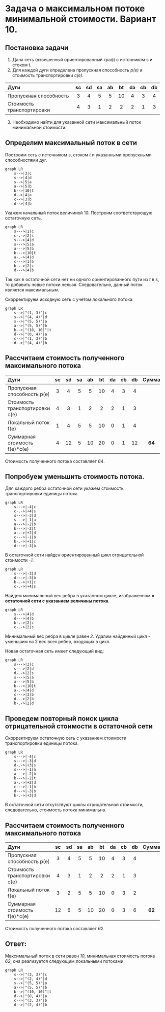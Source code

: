 # Задача о максимальном потоке минимальной стоимости. Вариант 10.

## Постановка задачи
1. Дана сеть (взвешенный ориентированный граф) с источником s и стоком t.
2. Для каждой дуги определена пропускная способность *р(е)* и стоимость транспортировки *с(е)*.

| Дуги                      | sc | sd | sa | ab | bt | da | cb | db |
|:--------------------------|:--:|:--:|:--:|:--:|:--:|:--:|:--:|:--:|
| Пропускная способность    | 3  | 4  | 5  | 5  | 10 | 4  | 3  | 4  |
| Стоимость транспортировки | 4  | 3  | 1  | 2  | 2  | 2  | 1  | 3  |

3. Необходимо найти для указанной сети максимальный поток минимальной стоимости. 

## Определим максимальный поток в сети

Построим сеть с источником *s*, стоком *t* и указанными пропускными способностями дуг.

```mermaid
graph LR
    s-->|3|c
    s-->|4|d
    s-->|5|a
    a-->|5|b
    b-->|10|t
    d-->|4|a
    c-->|3|b
    d-->|4|b
```
Укажем начальный поток величиной 10. Построим соответствующую остаточную сеть.

```mermaid
graph LR
    s--->|1|c
    c-.->|2|s
    s--->|4|d
    s--->|5|a
    a--->|5|b
    b--->|10|t
    a-.->|4|d
    c--->|1|b
    b-.->|2|c
    d--->|4|b
```

Так как в остаточной сети нет ни одного ориентированного пути из *t* в *s*, то добавить новые потоки нельзя. Следовательно, данный поток является максимальным. 

Скорректируем исходную сеть с учетом локального потока:

```mermaid
graph LR
    s-->|"(1, 3)"|c
    s-->|"(4, 4)"|d
    s-->|"(5, 5)"|a
    a-->|"(5, 5)"|b
    b-->|"(10, 10)"|t
    d-->|"(0, 4)"|a
    c-->|"(1, 3)"|b
    d-->|"(4, 4)"|b
```
## Рассчитаем стоимость полученного максимального потока

| Дуги                          | sc | sd | sa | ab | bt | da | cb | db | Сумма  |
|:------------------------------|:--:|:--:|:--:|:--:|:--:|:--:|:--:|:--:|:------:|
| Пропускная способность    p(e)| 3  | 4  | 5  | 5  | 10 | 4  | 3  | 4  |        |
| Стоимость транспортировки c(e)| 4  | 3  | 1  | 2  | 2  | 2  | 1  | 3  |        |
| Локальный поток f(e)          | 1  | 4  | 5  | 5  | 10 | 0  | 1  | 4  |        |
| Суммарная стоимость f(e)*c(e) | 4  | 12 | 5  | 10 | 20 | 0  | 1  | 12 | **64** |

Стоимость полученного потока составляет *64*. 

## Попробуем уменьшить стоимость потока.

Для каждого ребра остаточной сети укажем стоимость транспортировки единицы потока.

```mermaid
graph LR
    s--->|-4|c
    c-.->|+4|s
    s--->|-3|d
    s--->|-1|a
    a--->|-2|b
    b--->|-2|t
    a-.->|+2|d
    c--->|-1|b
    b-.->|+1|c
    d--->|-3|b
```

В остаточной сети найден ориентированный цикл отрицательной стоимости *-1*. 

```mermaid
graph LR
    s--->|-3|d
    d--->|-3|b
    b-.->|+1|c
    c-.->|+4|s
```

Найдем минимальный вес ребра в указанном цикле, изображенном **в остаточной сети с указанием величины потока**.  

```mermaid
graph LR
    s--->|4|d
    d--->|4|b
    b-.->|2|c
    c-.->|2|s
```

Минимальный вес ребра в цикле равен *2*. Удалим найденный цикл - уменьшим на 2 вес всех ребер, входящих в цикл.

Новая остаточная сеть имеет следующий вид:

```mermaid
graph LR
    s--->|3|c
    s--->|2|d
    d-.->|2|s
    s--->|5|a
    a--->|5|b
    b--->|10|t
    a-.->|4|d
    c--->|3|b
    d--->|2|b
    b-.->|2|d
```
## Проведем повторный поиск цикла отрицательной стоимости в остаточной сети

Скорректируем остаточную сеть с указанием стоимости транспортировки единицы потока.

```mermaid
graph LR
    s--->|-4|c
    s--->|-3|d
    d-.->|+3|s
    s--->|-1|a
    a--->|-2|b
    b--->|-2|t
    a-.->|+2|d
    c--->|-1|b
    d--->|-3|b
    b-.->|+3|d
```
В остаточной сети отсутствуют циклы отрицательной стоимости, следовательно, стоимость потока минимальна.

## Рассчитаем стоимость полученного максимального потока

| Дуги                          | sc | sd | sa | ab | bt | da | cb | db | Сумма  |
|:------------------------------|:--:|:--:|:--:|:--:|:--:|:--:|:--:|:--:|:------:|
| Пропускная способность    p(e)| 3  | 4  | 5  | 5  | 10 | 4  | 3  | 4  |        |
| Стоимость транспортировки c(e)| 4  | 3  | 1  | 2  | 2  | 2  | 1  | 3  |        |
| Локальный поток f(e)          | 3  | 2  | 5  | 5  | 10 | 0  | 3  | 2  |        |
| Суммарная стоимость f(e)*c(e) | 12 | 6  | 5  | 10 | 20 | 0  | 3  | 6  | **62** |

Стоимость полученного потока составляет *62*. 

## Ответ:
Максимальный поток в сети равен *10*, минимальная стоимость потока *62*, она реализуется следующим локальными потоками:

```mermaid
graph LR
    s-->|"(3, 3)"|c
    s-->|"(2, 4)"|d
    s-->|"(5, 5)"|a
    a-->|"(5, 5)"|b
    b-->|"(10, 10)"|t
    d-->|"(0, 4)"|a
    c-->|"(3, 3)"|b
    d-->|"(2, 4)"|b
```